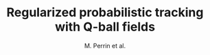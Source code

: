 ---
cat: gaia
subcat: architecture
bestof: false
author: M. Perrin et al.
title: Regularized probabilistic tracking with Q-ball fields
year: 2005
type: misc
---